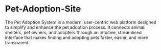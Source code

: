 # Pet-Adoption-Site
The Pet Adoption System is a modern, user-centric web platform designed to simplify and enhance the pet adoption process. It connects animal shelters, pet owners, and adopters through an intuitive, streamlined interface that makes finding and adopting pets faster, easier, and more transparent.
